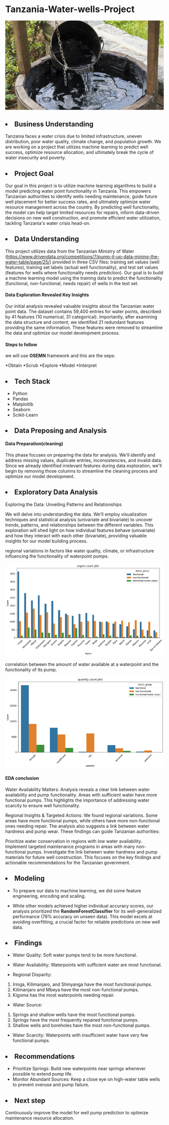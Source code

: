 # Tanzania-Water-wells-Project
![alt text](Well_IMAGE1-1.jpeg)

 ## <li> **Business Understanding**
Tanzania faces a water crisis due to limited infrastructure, uneven distribution, poor water quality, climate change, and population growth. We are working on a project that utilizes machine learning to predict well success, optimize resource allocation, and ultimately break the cycle of water insecurity and poverty.

## <li> **Project Goal**
Our goal in this project is to utilize machine learning algarithms to build a model predicting water point functionality in Tanzania. This empowers Tanzanian authorities to identify wells needing maintenance, guide future well placement for better success rates, and ultimately optimize water resource management across the country. By predicting well functionality, the model can help target limited resources for repairs, inform data-driven decisions on new well construction, and promote efficient water utilization, tackling Tanzania's water crisis head-on.

## <li> **Data Understanding**
This project utilizes data from the Tanzanian Ministry of Water (https://www.drivendata.org/competitions/7/pump-it-up-data-mining-the-water-table/page/25/)  provided in three CSV files: training set values (well features), training set labels (actual well functionality), and test set values (features for wells where functionality needs prediction). Our goal is to build a machine learning model using the training data to predict the functionality (functional, non-functional, needs repair) of wells in the test set.

#### Data Exploration Revealed Key Insights
Our initial analysis revealed valuable insights about the Tanzanian water point data. The dataset contains 59,400 entries for water points, described by 41 features (10 numerical, 31 categorical). Importantly, after examining the data structure and content, we identified 21 redundant features providing the same information. These features were removed to streamline the data and optimize our model development process.

#### Steps to follow
we will use **OSEMN** framework and this are the seps:

*Obtain
*Scrub
*Explore
*Model
*Interpret

## <LI> Tech Stack

* Python
* Pandas
* Matplotlib
* Seaborn
* Scikit-Learn

## <li> **Data Preposing and Analysis**

#### Data Preparation(cleaning)

This phase focuses on preparing the data for analysis. We'll identify and address missing values, duplicate entries, inconsistencies, and invalid data. Since we already identified irrelevant features during data exploration, we'll begin by removing those columns to streamline the cleaning process and optimize our model development.

## <li> Exploratory Data Analysis

Exploring the Data: Unveiling Patterns and Relationships

We will delve into understanding the data. We'll employ visualization techniques and statistical analysis (univariate and bivariate) to uncover trends, patterns, and relationships between the different variables. This exploration will shed light on how individual features behave (univariate) and how they interact with each other (bivariate), providing valuable insights for our model building process.

 regional variations in factors like water quality, climate, or infrastructure influencing the functionality of waterpoint pumps.

![alt text](<output 2-1.png>)


correlation between the amount of water available at a waterpoint and the functionality of its pump.

![alt text](output-1.png)


#### EDA conclusion
Water Availability Matters: Analysis reveals a clear link between water availability and pump functionality. Areas with sufficient water have more functional pumps. This highlights the importance of addressing water scarcity to ensure well functionality.

Regional Insights & Targeted Actions: We found regional variations. Some areas have more functional pumps, while others have more non-functional ones needing repair. The analysis also suggests a link between water hardness and pump wear. These findings can guide Tanzanian authorities:

Prioritize water conservation in regions with low water availability.
Implement targeted maintenance programs in areas with many non-functional pumps.
Investigate the link between water hardness and pump materials for future well construction.
This focuses on the key findings and actionable recommendations for the Tanzanian government.

## <li> Modeling
* To prepare our data to machine learning, we did some feature engineering, encoding and scaling.

* While other models achieved higher individual accuracy scores, our analysis prioritized the **RandomForestClassifier** for its well-generalized performance (78% accuracy on unseen data). This model excels at avoiding overfitting, a crucial factor for reliable predictions on new well data.

## <li> Findings
* Water Quality: Soft water pumps tend to be more functional.
* Water Availability: Waterpoints with sufficient water are most functional.

* Regional Disparity:

1. Iringa, Kilimanjaro, and Shinyanga have the most functional pumps.
2. Kilimanjaro and Mbeya have the most non-functional pumps.
3. Kigoma has the most waterpoints needing repair.

* Water Source:

1. Springs and shallow wells have the most functional pumps.
2. Springs have the most frequently repaired functional pumps.
3. Shallow wells and boreholes have the most non-functional pumps.

* Water Scarcity: Waterpoints with insufficient water have very few functional pumps.

## <li> Recommendations

* Prioritize Springs: Build new waterpoints near springs whenever possible to extend pump life.
* Monitor Abundant Sources: Keep a close eye on high-water table wells to prevent overuse and pump failure.

## <li> Next step

Continuously improve the model for well pump prediction to optimize maintenance resource allocation.



